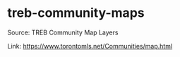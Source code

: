 # treb-community-maps

Source: TREB Community Map Layers

Link: https://www.torontomls.net/Communities/map.html
